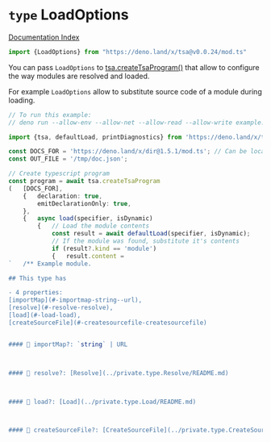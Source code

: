 # `type` LoadOptions

[Documentation Index](../README.md)

```ts
import {LoadOptions} from "https://deno.land/x/tsa@v0.0.24/mod.ts"
```

You can pass `LoadOptions`
to [tsa.createTsaProgram()](../function.createTsaProgram/README.md) that allow to configure the way modules are resolved and loaded.

For example `LoadOptions` allow to substitute source code of a module during loading.

```ts
// To run this example:
// deno run --allow-env --allow-net --allow-read --allow-write example.ts

import {tsa, defaultLoad, printDiagnostics} from 'https://deno.land/x/tsa@v0.0.25/mod.ts';

const DOCS_FOR = 'https://deno.land/x/dir@1.5.1/mod.ts'; // Can be local file (`file:///...`)
const OUT_FILE = '/tmp/doc.json';

// Create typescript program
const program = await tsa.createTsaProgram
(	[DOCS_FOR],
	{	declaration: true,
		emitDeclarationOnly: true,
	},
	{	async load(specifier, isDynamic)
		{	// Load the module contents
			const result = await defaultLoad(specifier, isDynamic);
			// If the module was found, substitute it's contents
			if (result?.kind == 'module')
			{	result.content =
`	/**	Example module.

## This type has

- 4 properties:
[importMap](#-importmap-string--url),
[resolve](#-resolve-resolve),
[load](#-load-load),
[createSourceFile](#-createsourcefile-createsourcefile)


#### 📄 importMap?: `string` | URL



#### 📄 resolve?: [Resolve](../private.type.Resolve/README.md)



#### 📄 load?: [Load](../private.type.Load/README.md)



#### 📄 createSourceFile?: [CreateSourceFile](../private.type.CreateSourceFile/README.md)



